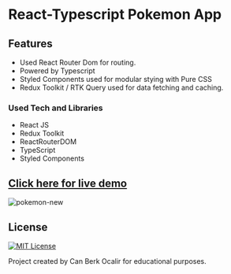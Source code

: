 # React-Typescript Pokemon App

## Features
* Used React Router Dom for routing.
* Powered by Typescript
* Styled Components used for modular stying with Pure CSS
* Redux Toolkit / RTK Query used for data fetching and caching.

### Used Tech and Libraries
* React JS
* Redux Toolkit
* ReactRouterDOM
* TypeScript
* Styled Components

## [Click here for live demo](https://pokedex-typescript-chi.vercel.app/)

![pokemon-new](https://user-images.githubusercontent.com/11324886/218631430-9453920e-dc7d-4421-93bc-7b9c33808a84.gif)

## License

[![MIT License](https://img.shields.io/badge/License-MIT-green.svg)](https://choosealicense.com/licenses/mit/)

Project created by Can Berk Ocalir for educational purposes.
